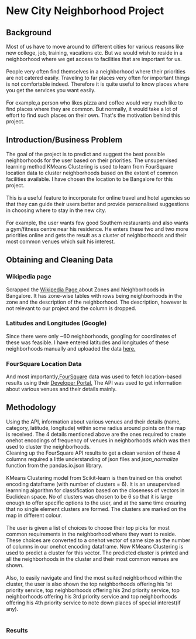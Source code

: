 <h1>New City Neighborhood Project </h1>
<h2>Background</h2>
Most of us have to move around to different cities for various reasons like new college, job, training, vacations etc. But we would wish to reside in a neighborhood where we get access to facilities that are important for us.<br><br> People very often find themselves in a neighborhood where their priorities are not catered easily. Traveling to far places very often for important things is not comfortable indeed. Therefore it is quite useful to know places where you get the services you want easily.<br><br>
For example,a person who likes pizza and coffee would very much like to find places where they are common. But normally, it would take a lot of effort to find such places on their own. That's the motivation behind this project.
<h2>Introduction/Business Problem</h2>
The goal of the project is to predict and suggest the best possible neighborhoods for the user based on their priorities. The unsupervised learning method KMeans Clustering is used to learn from FourSquare location data to cluster neighborhoods based on the extent of common facilities available. I have chosen the location to be Bangalore for this project.<br><br>
This is a useful feature to incorporate for online travel and hotel agencies so that they can guide their users better and provide personalised suggestions in choosing where to stay in the new city.<br><br>
For example, the user wants few good Southern restaurants and also wants a gym/fitness centre near his residence. He enters these two and two more priorities online and gets the result as a cluster of neighborhoods and their most common venues which suit his interest.

<h2>Obtaining and Cleaning Data</h2>

<h3>Wikipedia page</h3>
Scrapped the <a href = 'https://en.wikipedia.org/wiki/List_of_neighbourhoods_in_Bangalore'> Wikipedia Page </a> about Zones and Neighborhoods in Bangalore. It has zone-wise tables with rows being neighborhoods in the zone and the description of the neighborhood. The description, however is not relevant to our project and the column is dropped.

<h3>Latitudes and Longitudes (Google)</h3>
Since there were only ~60 neighborhoods, googling for coordinates of these was feasible. I have entered latitudes and longitudes of these neighborhoods manually and uploaded the data <a href = 'https://github.com/hithesh111/Coursera_Capstone/blob/master/neighborhood_lat_long.csv'> here. </a>

<h3>FourSquare Location Data</h3>
And most importantly,<a href = 'https://foursquare.com/'>FourSquare</a> data was used to fetch location-based results using their <a href = 'https://foursquare.com/developers'>Developer Portal.</a> The API was used to get information about various venues and their details mainly.<br>

<h2>Methodology </h2>
Using the API, information about various venues and their details (name, category, latitude, longitude) within some radius around points on the map is received. The 4 details mentioned above are the ones required to create onehot encodings of frequency of venues in neighborhoods which was then used to cluster the neighborhoods.<br>
Cleaning up the FourSquare API results to get a clean version of these 4 columns required a little understanding of json files and <i>json_normalize </i> function from the pandas.io.json library.<br><br>
KMeans Clustering model from Scikit-learn is then trained on this onehot encoding dataframe (with number of clusters = 6). It is an unsupervised learnning algorithm for classification based on the closeness of vectors in Euclidean space. No of clusters was chosen to be 6 so that it is large enough to offer specific options to the user, and at the same time ensuring that no single element clusters are formed. The clusters are marked on the map in different colour.<br><br>
The user is given a list of choices to choose their top picks for most common requirements in the neighborhood where they want to reside. These choices are converted to a onehot vector of same size as the number of columns in our onehot encoding dataframe. Now KMeans Clustering is used to predict a cluster for this vector. The predicted cluster is printed and all the neighborhoods in the cluster and their most common venues are shown.<br><br>
Also, to easily navigate and find the most suited neighborhood within the cluster, the user is also shown the top neighborhoods offering his 1st priority service, top neighborhoods offering his 2nd priority service, top neighborhoods offering his 3rd  priority service and top neighborhoods offering his 4th priority service to note down places of special interest(if any).<br><br>

<h3>Results</h3>
